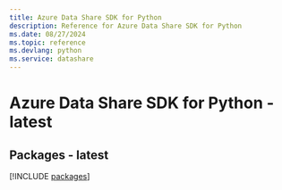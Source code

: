 ```yaml
---
title: Azure Data Share SDK for Python
description: Reference for Azure Data Share SDK for Python
ms.date: 08/27/2024
ms.topic: reference
ms.devlang: python
ms.service: datashare
---
```

# Azure Data Share SDK for Python - latest
## Packages - latest
[!INCLUDE [packages](data-share-index.md)]